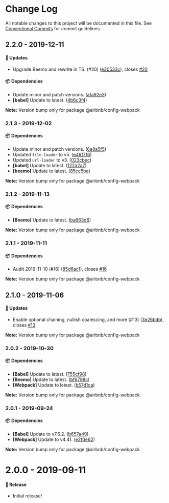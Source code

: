 # Change Log

All notable changes to this project will be documented in this file.
See [Conventional Commits](https://conventionalcommits.org) for commit guidelines.

## 2.2.0 - 2019-12-11

#### 🚀 Updates

- Upgrade Beemo and rewrite in TS. (#20) ([e30533c](https://github.com/airbnb/nimbus/commit/e30533c)), closes [#20](https://github.com/airbnb/nimbus/issues/20)

#### 📦 Dependencies

- Update minor and patch versions. ([afa92e3](https://github.com/airbnb/nimbus/commit/afa92e3))
- **[babel]** Update to latest. ([4b6c3f4](https://github.com/airbnb/nimbus/commit/4b6c3f4))

**Note:** Version bump only for package @airbnb/config-webpack





### 2.1.3 - 2019-12-02

#### 📦 Dependencies

- Update minor and patch versions. ([6a8a5f5](https://github.com/airbnb/nimbus/commit/6a8a5f5))
- Updated `file-loader` to v5. ([e49f7f6](https://github.com/airbnb/nimbus/commit/e49f7f6))
- Updated `url-loader` to v3. ([023cbec](https://github.com/airbnb/nimbus/commit/023cbec))
- **[babel]** Update to latest. ([122a2a7](https://github.com/airbnb/nimbus/commit/122a2a7))
- **[beemo]** Update to latest. ([85ce5ba](https://github.com/airbnb/nimbus/commit/85ce5ba))

**Note:** Version bump only for package @airbnb/config-webpack





### 2.1.2 - 2019-11-13

#### 📦 Dependencies

- **[Beemo]** Update to latest. ([ba663d6](https://github.com/airbnb/nimbus/commit/ba663d6))

**Note:** Version bump only for package @airbnb/config-webpack





### 2.1.1 - 2019-11-11

#### 📦 Dependencies

- Audit 2019-11-10 (#16) ([85d6ac1](https://github.com/airbnb/nimbus/commit/85d6ac1)), closes [#16](https://github.com/airbnb/nimbus/issues/16)

**Note:** Version bump only for package @airbnb/config-webpack





## 2.1.0 - 2019-11-06

#### 🚀 Updates

- Enable optional chaining, nullish coalescing, and more (#13) ([3e26bdb](https://github.com/airbnb/nimbus/commit/3e26bdb)), closes [#13](https://github.com/airbnb/nimbus/issues/13)

**Note:** Version bump only for package @airbnb/config-webpack





### 2.0.2 - 2019-10-30

#### 📦 Dependencies

- **[Babel]** Update to latest. ([755cf98](https://github.com/airbnb/nimbus/commit/755cf98))
- **[Beemo]** Update to latest. ([bf6798c](https://github.com/airbnb/nimbus/commit/bf6798c))
- **[Webpack]** Update to latest. ([b57d1ca](https://github.com/airbnb/nimbus/commit/b57d1ca))

**Note:** Version bump only for package @airbnb/config-webpack





### 2.0.1 - 2019-09-24

#### 📦 Dependencies

- **[Babel]** Update to v7.6.2. ([b657a49](https://github.com/airbnb/nimbus/commit/b657a49))
- **[Webpack]** Update to v4.41. ([e2f0e62](https://github.com/airbnb/nimbus/commit/e2f0e62))

**Note:** Version bump only for package @airbnb/config-webpack





# 2.0.0 - 2019-09-11

#### 🎉 Release

- Initial release!
